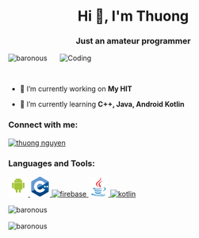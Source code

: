 <h1 align="center">Hi 👋, I'm Thuong</h1>
<h3 align="center">Just an amateur programmer</h3>
<img align="right" alt="Coding" width="400" src="https://media1.tenor.com/m/tufI2qLPiLEAAAAC/cat-keyboard.gif">

<p align="left"> <img src="https://komarev.com/ghpvc/?username=baronous&label=Profile%20views&color=0e75b6&style=flat" alt="baronous" /> </p>

<p align="left"> <a href="https://twitter.com/" target="blank"><img src="https://img.shields.io/twitter/follow/?logo=twitter&style=for-the-badge" alt="" /></a> </p>

- 🔭 I’m currently working on **My HIT**

- 🌱 I’m currently learning **C++, Java, Android Kotlin**

<h3 align="left">Connect with me:</h3>
<p align="left">
<a href="https://fb.com/thuong nguyen" target="blank"><img align="center" src="https://raw.githubusercontent.com/rahuldkjain/github-profile-readme-generator/master/src/images/icons/Social/facebook.svg" alt="thuong nguyen" height="30" width="40" /></a>
</p>

<h3 align="left">Languages and Tools:</h3>
<p align="left"> <a href="https://developer.android.com" target="_blank" rel="noreferrer"> <img src="https://raw.githubusercontent.com/devicons/devicon/master/icons/android/android-original-wordmark.svg" alt="android" width="40" height="40"/> </a> <a href="https://www.w3schools.com/cpp/" target="_blank" rel="noreferrer"> <img src="https://raw.githubusercontent.com/devicons/devicon/master/icons/cplusplus/cplusplus-original.svg" alt="cplusplus" width="40" height="40"/> </a> <a href="https://firebase.google.com/" target="_blank" rel="noreferrer"> <img src="https://www.vectorlogo.zone/logos/firebase/firebase-icon.svg" alt="firebase" width="40" height="40"/> </a> <a href="https://www.java.com" target="_blank" rel="noreferrer"> <img src="https://raw.githubusercontent.com/devicons/devicon/master/icons/java/java-original.svg" alt="java" width="40" height="40"/> </a> <a href="https://kotlinlang.org" target="_blank" rel="noreferrer"> <img src="https://www.vectorlogo.zone/logos/kotlinlang/kotlinlang-icon.svg" alt="kotlin" width="40" height="40"/> </a> </p>

<p><img align="center" src="https://github-readme-stats.vercel.app/api/top-langs?username=baronous&show_icons=true&locale=en&layout=compact" alt="baronous" /></p>

<p><img align="center" src="https://github-readme-streak-stats.herokuapp.com/?user=baronous&" alt="baronous" /></p>
